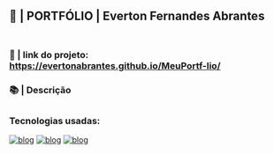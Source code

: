 ﻿## 📁 | PORTFÓLIO | Everton Fernandes Abrantes <br><br>

### 🚀 | link do projeto:  https://evertonabrantes.github.io/MeuPortf-lio/
### 📚 | Descrição
 

##

### Tecnologias usadas:

[![blog](https://img.shields.io/badge/HTML5-E34F26?style=for-the-badge&logo=html5&logoColor=white)]()
[![blog](https://img.shields.io/badge/CSS3-1572B6?style=for-the-badge&logo=css3&logoColor=white)]()
[![blog](https://img.shields.io/badge/JavaScript-F7DF1E?style=for-the-badge&logo=javascript&logoColor=black)]()
